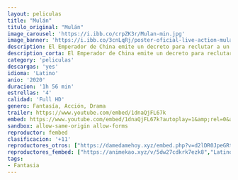 ```yaml
---
layout: peliculas
title: "Mulán"
titulo_original: "Mulán"
image_carousel: 'https://i.ibb.co/crpZK3r/Mulan-min.jpg'
image_banner: 'https://i.ibb.co/3cnLqRj/poster-oficial-live-action-mulan-86-35-871-542-min.jpg'
description: El Emperador de China emite un decreto para reclutar a un varón por cada familia que deberá servir en el Ejército Imperial para defender al país de los invasores del Norte. Hua Mulán, hija única de un condecorado guerrero, se presenta para evitar que su anciano padre sea llamado a filas. Se hace pasar por un hombre, Hua Jun y se somete a todo tipo de pruebas. Para conseguirlo deberá apelar a su fuerza interior y sacar a la luz todo su potencial. Se trata de una aventura épica que la transformará en una guerrera laureada que la hará merecedora del respeto de todo un país y motivo de orgullo para su padre. “Mulán” cuenta con un famoso reparto internacional que incluye a Yifei Liu como Mulán; a Donnie Yen como el Comandante Tung; a Jason Scott Lee como Böri Khan; a Yoson An como Cheng Honghui; con Gong Li como Xianniang y Jet Li como el Emperador.
description_corta: El Emperador de China emite un decreto para reclutar a un varón por cada familia que deberá servir en el Ejército Imperial para defender al país de los invasores del Norte. Hua Mulán, hija única de un condecorado guerrero, se presenta para evitar que su anciano padre sea...
category: 'peliculas'
descargas: 'yes'
idioma: 'Latino'
anio: '2020'
duracion: '1h 56 min'
estrellas: '4'
calidad: 'Full HD'
genero: Fantasía, Acción, Drama
trailer: https://www.youtube.com/embed/1dnaQjFL67k
embed: https://www.youtube.com/embed/1dnaQjFL67k?autoplay=1&amp;rel=0&amp;hd=1&border=0&wmode=opaque&enablejsapi=1&modestbranding=1&controls=1&showinfo=0
sandbox: allow-same-origin allow-forms
reproductor: fembed
clasificacion: '+11'
reproductores_otros: ["https://damedamehoy.xyz/embed.php?v=d2lDR0JpeGRtcm5NQTV5clJ2K2ZhRGZwRTZhY3hBbVBwcldqLzB2dEVubz0=","Latino","https://gdriveplayer.to/embed2.php?link=SD7niWJ2TxuUwcQDHVzRMQfdnhv2yAzUsdBY%252FsOtWEvvi7VKdQUipP589AiSHVudiwJmFDSDw%252B6I%252BJhr7cWZR2gGSH6Q3HbRjr9IZgNAkCB%252BKqiI4BhdghXfhDc6GTAWg3Q%252Fa8BPUa%252F254kM8Z0K8tKWNno8M7aBFHDjAMo76mghWzJx%252BUUw7snQF91g66Ze0%253D","Latino"]
reproductores_fembed: ["https://animekao.xyz/v/5dw27cdkrk7ezk8","Latino","https://www.fembed.com/v/ky-j1u3wdw-1lmm","Latino","https://www.fembed.com/v/60kwyh0k-k-rwpl","Latino","https://feurl.com/v/xj2rxh545qewgyz","Latino","https://femax20.com/v/gqj0db--575xk88","Latino"]
tags:
- Fantasia
---
```



 







